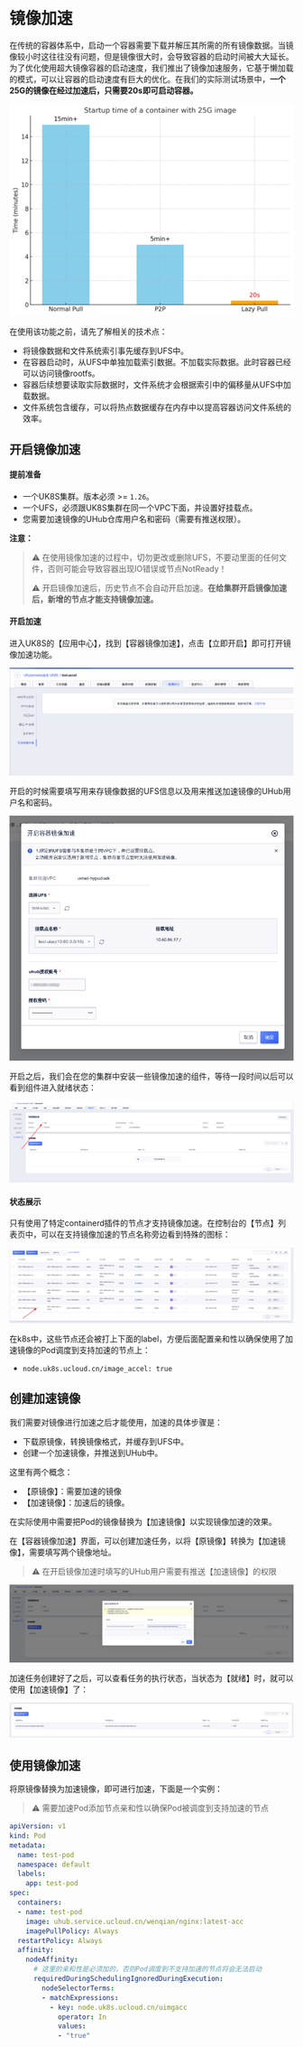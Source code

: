 # 镜像加速

在传统的容器体系中，启动一个容器需要下载并解压其所需的所有镜像数据。当镜像较小时这往往没有问题，但是镜像很大时，会导致容器的启动时间被大大延长。
为了优化使用超大镜像容器的启动速度，我们推出了镜像加速服务，它基于懒加载的模式，可以让容器的启动速度有巨大的优化。在我们的实际测试场景中，**一个25G的镜像在经过加速后，只需要20s即可启动容器。**

![chart](/images/uiac/chart.png)

在使用该功能之前，请先了解相关的技术点：

- 将镜像数据和文件系统索引事先缓存到UFS中。
- 在容器启动时，从UFS中单独加载索引数据。不加载实际数据。此时容器已经可以访问镜像rootfs。
- 容器后续想要读取实际数据时，文件系统才会根据索引中的偏移量从UFS中加载数据。
- 文件系统包含缓存，可以将热点数据缓存在内存中以提高容器访问文件系统的效率。

## 开启镜像加速

#### 提前准备


- 一个UK8S集群。版本必须 >= `1.26`。
- 一个UFS，必须跟UK8S集群在同一个VPC下面，并设置好挂载点。
- 您需要加速镜像的UHub仓库用户名和密码（需要有推送权限）。

**注意：**

> ⚠️ 在使用镜像加速的过程中，切勿更改或删除UFS，不要动里面的任何文件，否则可能会导致容器出现IO错误或节点NotReady！
>
> ⚠️ 开启镜像加速后，历史节点不会自动开启加速。**在给集群开启镜像加速后，新增的节点才能支持镜像加速。**

#### 开启加速

进入UK8S的【应用中心】，找到【容器镜像加速】，点击【立即开启】即可打开镜像加速功能。

![console](/images/uiac/console.png)

开启的时候需要填写用来存镜像数据的UFS信息以及用来推送加速镜像的UHub用户名和密码。


![save](/images/uiac/save.png)

开启之后，我们会在您的集群中安装一些镜像加速的组件，等待一段时间以后可以看到组件进入就绪状态：

![status](/images/uiac/status.png)

#### 状态展示

只有使用了特定containerd插件的节点才支持镜像加速。在控制台的【节点】列表页中，可以在支持镜像加速的节点名称旁边看到特殊的图标：



![node](/images/uiac/node.png)

在k8s中，这些节点还会被打上下面的label，方便后面配置亲和性以确保使用了加速镜像的Pod调度到支持加速的节点上：

- `node.uk8s.ucloud.cn/image_accel: true`

## 创建加速镜像

我们需要对镜像进行加速之后才能使用，加速的具体步骤是：

- 下载原镜像，转换镜像格式，并缓存到UFS中。
- 创建一个加速镜像，并推送到UHub中。

这里有两个概念：
* 【原镜像】：需要加速的镜像
* 【加速镜像】：加速后的镜像。

在实际使用中需要把Pod的镜像替换为【加速镜像】以实现镜像加速的效果。

在【容器镜像加速】界面，可以创建加速任务，以将【原镜像】转换为【加速镜像】，需要填写两个镜像地址。

>⚠️ 在开启镜像加速时填写的UHub用户需要有推送【加速镜像】的权限

![node](/images/uiac/create_task.png)

加速任务创建好了之后，可以查看任务的执行状态，当状态为【就绪】时，就可以使用【加速镜像】了：

![node](/images/uiac/list.png)

## 使用镜像加速

将原镜像替换为加速镜像，即可进行加速，下面是一个实例：

> ⚠️ 需要加速Pod添加节点亲和性以确保Pod被调度到支持加速的节点

```yaml
apiVersion: v1
kind: Pod
metadata:
  name: test-pod
  namespace: default
  labels:
    app: test-pod
spec:
  containers:
  - name: test-pod
    image: uhub.service.ucloud.cn/wenqian/nginx:latest-acc
    imagePullPolicy: Always
  restartPolicy: Always
  affinity:
    nodeAffinity:
      # 这里的亲和性是必须加的，否则Pod调度到不支持加速的节点将会无法启动
      requiredDuringSchedulingIgnoredDuringExecution:
        nodeSelectorTerms:
        - matchExpressions:
          - key: node.uk8s.ucloud.cn/uimgacc
            operator: In
            values:
            - "true"
```
